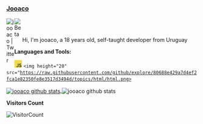 ### [Jooaco](https://jooaco.github.io)

<a href="https://twitter.com/jo04co">
  <img align="left" alt="jooaco | Twitter" width="21px" src="https://raw.githubusercontent.com/anuraghazra/anuraghazra/master/assets/twitter.svg" />
</a>
<a href="https://discord.gg/F5G7B8xDHT">
  <img align="left" alt="Beta" width="21px" src="https://raw.githubusercontent.com/anuraghazra/anuraghazra/master/assets/discord-round.svg" />
</a>

<br />
<br />

Hi, I'm jooaco, a 18 years old, self-taught developer from Uruguay


**Languages and Tools:**  

<code><img height="20" src="https://raw.githubusercontent.com/github/explore/80688e429a7d4ef2fca1e82350fe8e3517d3494d/topics/javascript/javascript.png"></code>
<code><img height="20" src="https://raw.githubusercontent.com/github/explore/80688e429a7d4ef2fca1e82350fe8e3517d3494d/topics/html/html.png></code>
 

<a href="https://github.com/jooaco/github-readme-stats">
  <img align="center" src="https://github-readme-stats.vercel.app/api?username=jooaco&show_icons=true&include_all_commits=true&theme=material-palenight" alt="jooaco github stats" />
</a>
  <img align="center" src="https://github-readme-stats.vercel.app/api/top-langs/?username=jooaco&layout=compact&theme=dark&count_private=true" alt="jooaco github stats" />
</a>

**Visitors Count**

![VisitorCount](https://profile-counter.glitch.me/{jooaco}/count.svg)

